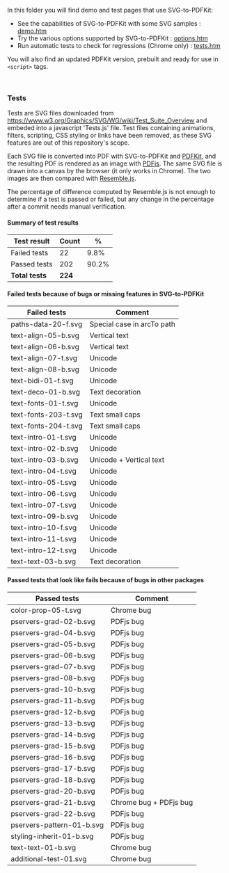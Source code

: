 In this folder you will find demo and test pages that use SVG-to-PDFKit:
&nbsp; &nbsp; 

- See the capabilities of SVG-to-PDFKit with some SVG samples : 
<a href="https://alafr.github.io/SVG-to-PDFKit/examples/demo.htm" target="_blank">demo.htm</a>
- Try the various options supported by SVG-to-PDFKit : 
<a href="https://alafr.github.io/SVG-to-PDFKit/examples/options.htm" target="_blank">options.htm</a>
- Run automatic tests to check for regressions (Chrome only) : 
<a href="https://alafr.github.io/SVG-to-PDFKit/examples/tests.htm" target="_blank">tests.htm</a>

You will also find an updated PDFKit version, prebuilt and ready for use in `<script>` tags.

&nbsp; &nbsp;

### Tests
Tests are SVG files downloaded from https://www.w3.org/Graphics/SVG/WG/wiki/Test_Suite_Overview and embeded into a javascript 'Tests.js' file. Test files containing animations, filters, scripting, CSS styling or links have been removed, as these SVG features are out of this repository's scope.

Each SVG file is converted into PDF with SVG-to-PDFKit and <a href="https://github.com/devongovett/pdfkit">PDFKit</a>, and the resulting PDF is rendered as an image with <a href="https://github.com/mozilla/pdf.js/">PDFjs</a>. The same SVG file is drawn into a canvas by the browser (it only works in Chrome). The two images are then compared with <a href="https://github.com/Huddle/Resemble.js/">Resemble.js</a>.

The percentage of difference computed by Resemble.js is not enough to determine if a test is passed or failed, but any change in the percentage after a commit needs manual verification.

#### Summary of test results

|	Test result	|	Count	| % |
|	---	|	---	|	---	|
|	Failed tests	| 22 | 9.8% |
| Passed tests | 202 | 90.2% |
| **Total tests** | **224** |  |

#### Failed tests because of bugs or missing features in SVG-to-PDFKit

|	Failed tests	|	Comment	|
|	---	|	---	|
|	paths-data-20-f.svg	|	Special case in arcTo path	|
|	text-align-05-b.svg	|	Vertical text	|
|	text-align-06-b.svg	|	Vertical text	|
|	text-align-07-t.svg	|	Unicode	|
|	text-align-08-b.svg	|	Unicode	|
|	text-bidi-01-t.svg	|	Unicode	|
|	text-deco-01-b.svg	|	Text decoration	|
|	text-fonts-01-t.svg	|	Unicode	|
|	text-fonts-203-t.svg	|	Text small caps	|
|	text-fonts-204-t.svg	|	Text small caps	|
|	text-intro-01-t.svg	|	Unicode	|
|	text-intro-02-b.svg	|	Unicode	|
|	text-intro-03-b.svg	|	Unicode + Vertical text	|
|	text-intro-04-t.svg	|	Unicode	|
|	text-intro-05-t.svg	|	Unicode	|
|	text-intro-06-t.svg	|	Unicode	|
|	text-intro-07-t.svg	|	Unicode	|
|	text-intro-09-b.svg	|	Unicode	|
|	text-intro-10-f.svg	|	Unicode	|
|	text-intro-11-t.svg	|	Unicode	|
|	text-intro-12-t.svg	|	Unicode	|
|	text-text-03-b.svg	|	Text decoration	|

#### Passed tests that look like fails because of bugs in other packages

|	Passed tests	|	Comment	|
|	---	|	---	|
|	color-prop-05-t.svg	|	Chrome bug	|
|	pservers-grad-02-b.svg	|	PDFjs bug	|
|	pservers-grad-04-b.svg	|	PDFjs bug	|
|	pservers-grad-05-b.svg	|	PDFjs bug	|
|	pservers-grad-06-b.svg	|	PDFjs bug	|
|	pservers-grad-07-b.svg	|	PDFjs bug	|
|	pservers-grad-08-b.svg	|	PDFjs bug	|
|	pservers-grad-10-b.svg	|	PDFjs bug	|
|	pservers-grad-11-b.svg	|	PDFjs bug	|
|	pservers-grad-12-b.svg	|	PDFjs bug	|
|	pservers-grad-13-b.svg	|	PDFjs bug	|
|	pservers-grad-14-b.svg	|	PDFjs bug	|
|	pservers-grad-15-b.svg	|	PDFjs bug	|
|	pservers-grad-16-b.svg	|	PDFjs bug	|
|	pservers-grad-17-b.svg	|	PDFjs bug	|
|	pservers-grad-18-b.svg	|	PDFjs bug	|
|	pservers-grad-20-b.svg	|	PDFjs bug	|
|	pservers-grad-21-b.svg	|	Chrome bug + PDFjs bug	|
|	pservers-grad-22-b.svg	|	PDFjs bug	|
|	pservers-pattern-01-b.svg	|	PDFjs bug	|
|	styling-inherit-01-b.svg	|	PDFjs bug	|
|	text-text-01-b.svg	|	Chrome bug	|
| additional-test-01.svg	| Chrome bug	|
